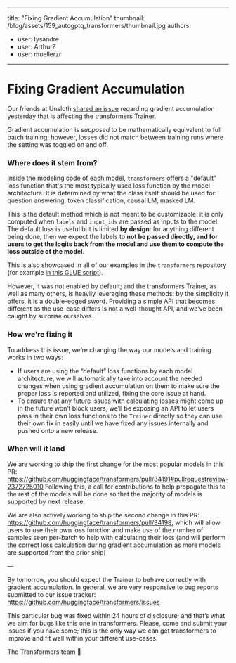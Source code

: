 
---
title: "Fixing Gradient Accumulation" 
thumbnail: /blog/assets/159_autogptq_transformers/thumbnail.jpg
authors:
- user: lysandre
- user: ArthurZ
- user: muellerzr
---

# Fixing Gradient Accumulation

Our friends at Unsloth [shared an issue](https://unsloth.ai/blog/gradient) regarding gradient accumulation yesterday that is affecting the transformers Trainer.

Gradient accumulation is *supposed* to be mathematically equivalent to full batch training; however, losses did not match between training runs where the setting was toggled on and off.

### Where does it stem from?

Inside the modeling code of each model, `transformers` offers a "default" loss function that's the most typically used loss function by the model architecture. It is determined by what the class itself should be used for: question answering, token classification, causal LM, masked LM.

This is the default method which is not meant to be customizable: it is only computed when `labels` and `input_ids` are passed as inputs to the model. The default loss is useful but is limited **by design**: for anything different being done, then we expect the labels to **not be passed directly, and for users to get the logits back from the model and use them to compute the loss outside of the model.**

This is also showcased in all of our examples in the `transformers` repository (for example [in this GLUE script](https://github.com/huggingface/transformers/blob/main/examples/pytorch/text-classification/run_glue_no_trainer.py#L564)).

However, it was not enabled by default; and the transformers Trainer, as well as many others, is heavily leveraging these methods: by the simplicity it offers, it is a double-edged sword. Providing a simple API that becomes different as the use-case differs is not a well-thought API, and we've been caught by surprise ourselves.

### How we're fixing it

To address this issue, we’re changing the way our models and training works in two ways:

* If users are using the “default” loss functions by each model architecture, we will automatically take into account the needed changes when using gradient accumulation on them to make sure the proper loss is reported and utilized, fixing the core issue at hand. 
* To ensure that any future issues with calculating losses might come up in the future won’t block users, we’ll be exposing an API to let users pass in their own loss functions to the `Trainer` directly so they can use their own fix in easily until we have fixed any issues internally and pushed onto a new release. 

### When will it land

We are working to ship the first change for the most popular models in this PR: https://github.com/huggingface/transformers/pull/34191#pullrequestreview-2372725010
Following this, a call for contributions to help propagate this to the rest of the models will be done so that the majority of models is supported by next release.

We are also actively working to ship the second change in this PR: https://github.com/huggingface/transformers/pull/34198, which will allow users to use their own loss function and make use of the number of samples seen per-batch to help with calculating their loss (and will perform the correct loss calculation during gradient accumulation as more models are supported from the prior ship)

—

By tomorrow, you should expect the Trainer to behave correctly with gradient accumulation. In general, we are very responsive to bug reports submitted to our issue tracker: https://github.com/huggingface/transformers/issues

This particular bug was fixed within 24 hours of disclosure; and that’s what we aim for bugs like this one in transformers. Please, come and submit your issues if you have some; this is the only way we can get transformers to improve and fit well within your different use-cases.

The Transformers team 🤗
